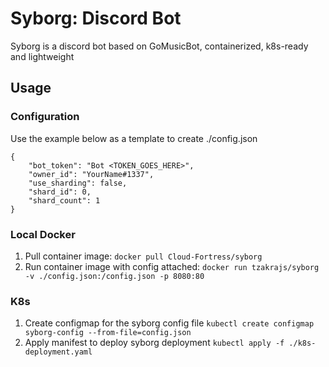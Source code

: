 # Syborg: Discord Bot

Syborg is a discord bot based on GoMusicBot, containerized, k8s-ready and lightweight

## Usage

### Configuration
Use the example below as a template to create ./config.json
```
{
	"bot_token": "Bot <TOKEN_GOES_HERE>",
	"owner_id": "YourName#1337",
	"use_sharding": false,
	"shard_id": 0,
	"shard_count": 1
}
```

### Local Docker
1. Pull container image: `docker pull Cloud-Fortress/syborg`
1. Run container image with config attached: `docker run tzakrajs/syborg -v ./config.json:/config.json -p 8080:80`

### K8s
1. Create configmap for the syborg config file `kubectl create configmap syborg-config --from-file=config.json`
1. Apply manifest to deploy syborg deployment `kubectl apply -f ./k8s-deployment.yaml`

